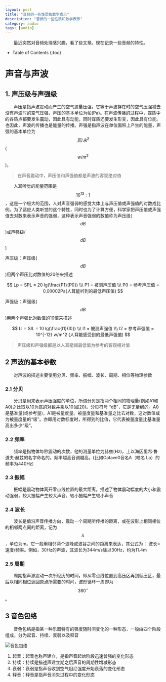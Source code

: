 ```yaml
---
layout: post
title: "音频的一些性质和数学表示"
description: "音频的一些性质和数学表示"
category: audio
tags: [audio]
---
```


&#160; &#160; &#160; &#160;最近突然对音频处理感兴趣，看了些文章。现在记录一些音频的特性。

<!-- more -->

* Table of Contents
{:toc}

# 声音与声波

## 1. 声压级与声强级

&#160; &#160; &#160; &#160;声压是指声波震动而产生的空气逾量压强，它等于声波存在时的空气压强减去没有声波时的空气压强，声压的基本单位为帕(Pa)。在声波传播的过程中，媒质中的各质点都要发生震动，因此具有动能，同时媒质还要发生形变，因此具有位能。也因此，声波的传播也是能量的传播。声强是指声波在单位面积上产生的能量，声强的基本单位为$$瓦/米^2$$($$w/m^2$$)。 

> 在声音震动中，声压值和声强值都是声波的客观绝对值

&#160; &#160; &#160; &#160;人耳听觉的能量范围是$$10^{13}:1$$，这是一个极大的范围，人对声音强弱的感觉大体上与声压值或声强值的对数成比例。为了适应人类听觉的这个特性，同时也为了计算方便，科学家把声压值或声强值去对数来表示声音的强弱，这种表示声音强弱的数值称为声压级($$dB$$)或声强级($$dB$$)

声压级：声压级($$dB$$)用两个声压比对数值的20倍来描述

$$
Lp = SPL = 20 lg(\frac{P1}{P0}) \\\
P1 = 被测声压值 \\\
P0 = 参考声压值 = 0.00002Pa(人耳能听到的最低声压值)
$$



声强级：声强级($$dB$$)用两个声强比对数值的10倍来描述

$$
LI = SIL = 10 lg(\frac{I1}{I0}) \\\
I1 = 被测声强值 \\\
I2 = 参考声强值 = 10^{-12} w/m^2 (人耳能感受到的最低声强值)
$$

> 声压级和声强级都是以人耳挺阈最低值为参考的客观相对值

## 2 声波的基本参数

&#160; &#160; &#160; &#160;对声波的描述主要使用分贝、频率、振幅、波长、周期、相位等物理参数

### 2.1 分贝

&#160; &#160; &#160; &#160;分贝是用来表示声压强度的单位，所谓分贝是指两个相同的物理量(例如A1和A0)之比取以10为底的对数并乘以10(或20)。分贝符号 “dB”，它是无量纲的。A0是基准量(或参考量)，A1是被量度量。被量度量和基准量之比去对数，这对数值成为被量度量的“级”。亦即用对数标度时，所得到的比值，它代表被量度量比基准量高出多少“级”。

### 2.2 频率

&#160; &#160; &#160; &#160;频率是指物体每秒震动的次数，他的测量单位为赫兹(Hz)，上以海因里希·鲁道夫·赫兹的名字命名的。频率越高音调越高。(比如Oatave0音名A（唱名 La）的频率为440Hz)

### 2.3 振幅

&#160; &#160; &#160; &#160;振幅是震动物体离开零点线位置的最大距离，描述了物体震动幅度的大小和震动强弱，较大振幅产生较大声音，较小振幅产生较小声音

### 2.4 波长

&#160; &#160; &#160; &#160;波长是值沿声音传播方向，震动一个周期所传播的距离，或在波形上相同相位的相邻两点间的距离，记为$$\lambda$$，单位为m。它一般用相邻两个波峰或波谷之间的距离来表达，其公式为： 波长=速度/频率。例如，30Hz的声波，其波长为344m/s除以30Hz，约为11.4m

### 2.5 周期

&#160; &#160; &#160; &#160;周期指声源震动一次所经历的时间，即从零点线位置到高压区再到低压区，最后以相同相位返回原点所需要的时间，波形循环一周即为$$360^{\circ}$$。

## 3 音色包络

&#160; &#160; &#160; &#160;音色包络是指某一种乐器特有的强度随时间变化的一种形态，一般由四个阶段组成，分为起音、持续、衰弱以及释音

![音色包络](http://7xqrar.com1.z0.glb.clouddn.com/69609d2ab4474a40fa5f44ea3d808eb9.gif)

1. 起音：起音也称声建立，是指声音起始阶段迅速曾强的变化形态
2. 持续：持续是描述声建立期之后声音的周期性增减形态
3. 衰弱：衰弱是指声音收到空气阻尼强度开始衰落的变化形态
4. 释音：释音是指声音消失过程中的变化形态